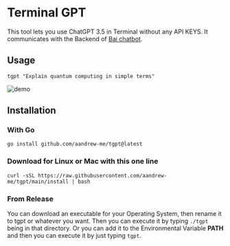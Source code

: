 # Terminal GPT

This tool lets you use ChatGPT 3.5 in Terminal without any API KEYS. It communicates with the Backend of [Bai chatbot](https://chatbot.theb.ai).

## Usage
```
tgpt "Explain quantum computing in simple terms"
```
![demo](https://user-images.githubusercontent.com/66430340/233424361-298af483-2b8d-414f-8081-00427cd97d66.gif)


## Installation

### With Go
```
go install github.com/aandrew-me/tgpt@latest
```
### Download for Linux or Mac with this one line
```
curl -sSL https://raw.githubusercontent.com/aandrew-me/tgpt/main/install | bash
```

### From Release

You can download an executable for your Operating System, then rename it to tgpt or whatever you want. Then you can execute it by typing `./tgpt` being in that directory. Or you can add it to the Environmental Variable **PATH** and then you can execute it by just typing `tgpt`.
